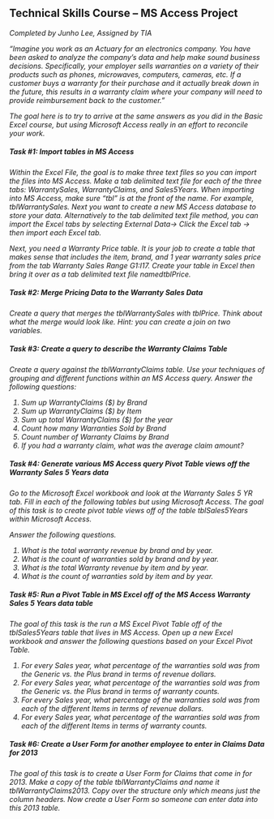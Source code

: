 ## Technical Skills Course – MS Access Project
<i> Completed by Junho Lee, Assigned by TIA

“Imagine you work as an Actuary for an electronics company. You have been asked to analyze the company’s data and help make sound business decisions. Specifically, your employer sells warranties on a variety of their products such as phones, microwaves, computers, cameras, etc. If a customer buys a warranty for their purchase and it actually break down in the future, this results in a warranty claim where your company will need to provide reimbursement back to the customer.”

<i> The goal here is to try to arrive at the same answers as you did in the Basic Excel course, but using Microsoft Access really in an effort to reconcile your work.

##### Task #1: Import tables in MS Access

Within the Excel File, the goal is to make three text files so you can import the files into MS Access. Make a tab delimited text file for each of the three tabs: WarrantySales,
WarrantyClaims, and Sales5Years. When importing into MS Access, make sure “tbl” is at the front of the name. For example, tblWarrantySales.
Next you want to create a new MS Access database to store your data. Alternatively to the tab delimited text file method, you can import the Excel tabs by selecting External Data-> Click the Excel tab -> then import each Excel tab.

Next, you need a Warranty Price table. It is your job to create a table that makes sense that includes the item, brand, and 1 year warranty sales price from the tab Warranty Sales Range G1:I17. Create your table in Excel then bring it over as a tab delimited text file namedtblPrice.

##### Task #2: Merge Pricing Data to the Warranty Sales Data
Create a query that merges the tblWarrantySales with tblPrice. Think about what the merge would look like. Hint: you can create a join on two variables.

##### Task #3: Create a query to describe the Warranty Claims Table
Create a query against the tblWarrantyClaims table. Use your techniques of grouping and different functions within an MS Access query. Answer the following questions:
1. Sum up WarrantyClaims ($) by Brand
2. Sum up WarrantyClaims ($) by Item
3. Sum up total WarrantyClaims ($) for the year
4. Count how many Warranties Sold by Brand
5. Count number of Warranty Claims by Brand
6. If you had a warranty claim, what was the average claim amount?

##### Task #4: Generate various MS Access query Pivot Table views off the Warranty Sales 5 Years data
Go to the Microsoft Excel workbook and look at the Warranty Sales 5 YR tab. Fill in each of the following tables but using Microsoft Access. The goal of this task is to create pivot table views off of the table tblSales5Years within Microsoft Access.

Answer the following questions.
1. What is the total warranty revenue by brand and by year.
2. What is the count of warranties sold by brand and by year.
3. What is the total Warranty revenue by item and by year.
4. What is the count of warranties sold by item and by year.

##### Task #5: Run a Pivot Table in MS Excel off of the MS Access Warranty Sales 5 Years data table

The goal of this task is the run a MS Excel Pivot Table off of the tblSales5Years table that lives in MS Access. Open up a new Excel workbook and answer the following questions based on your
Excel Pivot Table.

1. For every Sales year, what percentage of the warranties sold was from the Generic vs. the Plus brand in terms of revenue dollars.
2. For every Sales year, what percentage of the warranties sold was from the Generic vs. the Plus brand in terms of warranty counts.
3. For every Sales year, what percentage of the warranties sold was from each of the different Items in terms of revenue dollars.
4. For every Sales year, what percentage of the warranties sold was from each of the different Items in terms of warranty counts.


##### Task #6: Create a User Form for another employee to enter in Claims Data for 2013
The goal of this task is to create a User Form for Claims that come in for 2013. Make a copy of the table tblWarrantyClaims and name it tblWarrantyClaims2013. Copy over the structure only which means just the column headers. Now create a User Form so someone can enter data into this 2013 table.
